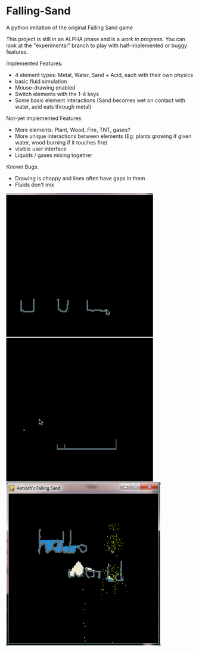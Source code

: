 # Falling-Sand
A python imitation of the original Falling Sand game

This project is still in an ALPHA phase and is a *work in progress*. You can look at the "experimental" branch to play with half-implemented or buggy features.

Implemented Features:
- 4 element types: Metal, Water, Sand + Acid, each with their own physics
- basic fluid simulation
- Mouse-drawing enabled
- Switch elements with the 1-4 keys
- Some basic element interactions (Sand becomes wet on contact with water, acid eats through metal)

Not-yet Implemented Features:
- More elements: Plant, Wood, Fire, TNT, gases?
- More unique interactions between elements (Eg: plants growing if given water, wood burning if it touches fire)
- visible user interface
- Liquids / gases mixing together

Known Bugs:
- Drawing is choppy and lines often have gaps in them
- Fluids don't mix

![Alpha Screenshot](elementtest.gif)
![Alpha Screenshot](wetsand.gif)
![Alpha Screenshot](alpha.png)
